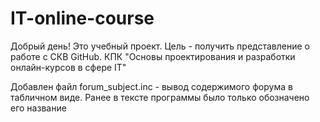 # IT-online-course

Добрый день!
Это учебный проект. Цель - получить представление о работе с СКВ GitHub.
КПК "Основы проектирования и разработки онлайн-курсов в сфере IT"

Добавлен файл forum_subject.inc  -  вывод содержимого форума в табличном виде. Ранее в тексте программы было только обозначено его название 
